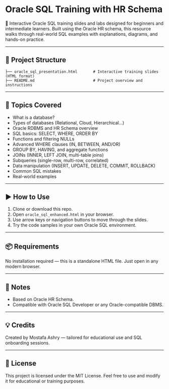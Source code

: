 # Oracle SQL Training with HR Schema

📘 Interactive Oracle SQL training slides and labs designed for beginners and intermediate learners. Built using the Oracle HR schema, this resource walks through real-world SQL examples with explanations, diagrams, and hands-on practice.

---

## 📂 Project Structure

```
├── oracle_sql_presentation.html       # Interactive training slides (HTML format)
├── README.md                          # Project overview and instructions
```

---

## 🎯 Topics Covered

- What is a database?
- Types of databases (Relational, Cloud, Hierarchical...)
- Oracle RDBMS and HR Schema overview
- SQL basics: SELECT, WHERE, ORDER BY
- Functions and filtering NULLs
- Advanced WHERE clauses (IN, BETWEEN, AND/OR)
- GROUP BY, HAVING, and aggregate functions
- JOINs (INNER, LEFT JOIN, multi-table joins)
- Subqueries (single-row, multi-row, correlated)
- Data manipulation (INSERT, UPDATE, DELETE, COMMIT, ROLLBACK)
- Common SQL mistakes
- Real-world examples

---

## ▶️ How to Use

1. Clone or download this repo.
2. Open `oracle_sql_enhanced.html` in your browser.
3. Use arrow keys or navigation buttons to move through the slides.
4. Try the code samples in your own Oracle SQL environment.

---

## 📦 Requirements

No installation required — this is a standalone HTML file. Just open in any modern browser.

---

## 📌 Notes

- Based on Oracle HR Schema.
- Compatible with Oracle SQL Developer or any Oracle-compatible DBMS.

---

## 💡 Credits

Created by Mostafa Ashry — tailored for educational use and SQL onboarding sessions.

---

## 📜 License

This project is licensed under the MIT License. Feel free to use and modify it for educational or training purposes.
